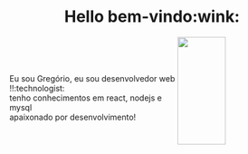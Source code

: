 <div align="center">
 <h1>Hello bem-vindo:wink:</h1>
 </p>
</div>
  <img width="41%" height="190px" align="right" src="https://github-readme-stats.vercel.app/api/top-langs/?username=gregoriodelucca&layout=compact&hide_border=true&title_color=00bfbf&text_color=00bfbf&bg_color=0d1117" />
  </br>
  </br>
  </br>


  <p  align="left">Eu sou Gregório, eu sou desenvolvedor web !!:technologist:</br> tenho conhecimentos em react, nodejs e  mysql</br> apaixonado por desenvolvimento!</p>

 
 </div>




